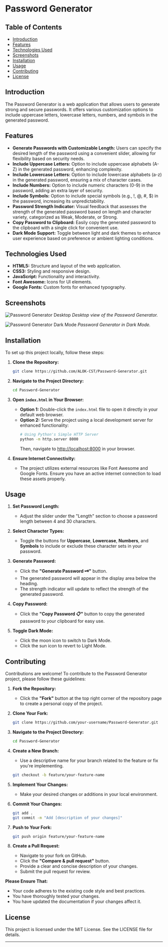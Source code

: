 # Password Generator

## Table of Contents
- [Introduction](#introduction)
- [Features](#features)
- [Technologies Used](#technologies-used)
- [Screenshots](#screenshots)
- [Installation](#installation)
- [Usage](#usage)
- [Contributing](#contributing)
- [License](#license)

## Introduction
The Password Generator is a web application that allows users to generate strong and secure passwords. It offers various customization options to include uppercase letters, lowercase letters, numbers, and symbols in the generated password.

## Features
- **Generate Passwords with Customizable Length:** Users can specify the desired length of the password using a convenient slider, allowing for flexibility based on security needs.
- **Include Uppercase Letters:** Option to include uppercase alphabets (A-Z) in the generated password, enhancing complexity.
- **Include Lowercase Letters:** Option to include lowercase alphabets (a-z) in the generated password, ensuring a mix of character cases.
- **Include Numbers:** Option to include numeric characters (0-9) in the password, adding an extra layer of security.
- **Include Symbols:** Option to include special symbols (e.g., !, @, #, $) in the password, increasing its unpredictability.
- **Password Strength Indicator:** Visual feedback that assesses the strength of the generated password based on length and character variety, categorized as Weak, Moderate, or Strong.
- **Copy Password to Clipboard:** Easily copy the generated password to the clipboard with a single click for convenient use.
- **Dark Mode Support:** Toggle between light and dark themes to enhance user experience based on preference or ambient lighting conditions.

## Technologies Used

- **HTML5:** Structure and layout of the web application.
- **CSS3:** Styling and responsive design.
- **JavaScript:** Functionality and interactivity.
- **Font Awesome:** Icons for UI elements.
- **Google Fonts:** Custom fonts for enhanced typography.

## Screenshots

![Password Generator Desktop](https://github.com/user-attachments/assets/6a5a1f8d-2bb1-4be3-973d-c92ee2b6fcae)
*Desktop view of the Password Generator.*

![Password Generator Dark Mode](https://github.com/user-attachments/assets/d9e6e945-4641-4cb6-bed4-aa1d628a3447)
*Password Generator in Dark Mode.*


## Installation

To set up this project locally, follow these steps:

1. **Clone the Repository:**
    ```bash
    git clone https://github.com/ALOK-CST/Password-Generator.git
    ```
2. **Navigate to the Project Directory:**
    ```bash
    cd Password-Generator
    ```
3. **Open `index.html` in Your Browser:**
    - **Option 1:** Double-click the `index.html` file to open it directly in your default web browser.
    - **Option 2:** Serve the project using a local development server for enhanced functionality:
        ```bash
        # Using Python's Simple HTTP Server
        python -m http.server 8000
        ```
        Then, navigate to [http://localhost:8000](http://localhost:8000) in your browser.
    
4. **Ensure Internet Connectivity:**
    - The project utilizes external resources like Font Awesome and Google Fonts. Ensure you have an active internet connection to load these assets properly.

## Usage

1. **Set Password Length:**
    - Adjust the slider under the "Length" section to choose a password length between 4 and 30 characters.

2. **Select Character Types:**
    - Toggle the buttons for **Uppercase**, **Lowercase**, **Numbers**, and **Symbols** to include or exclude these character sets in your password.

3. **Generate Password:**
    - Click the **"Generate Password 🗝️"** button.
    - The generated password will appear in the display area below the heading.
    - The strength indicator will update to reflect the strength of the generated password.

4. **Copy Password:**
    - Click the **"Copy Password 📋"** button to copy the generated password to your clipboard for easy use.

5. **Toggle Dark Mode:**
    - Click the moon icon to switch to Dark Mode.
    - Click the sun icon to revert to Light Mode.

## Contributing

Contributions are welcome! To contribute to the Password Generator project, please follow these guidelines:

1. **Fork the Repository:**
    - Click the **"Fork"** button at the top right corner of the repository page to create a personal copy of the project.

2. **Clone Your Fork:**
    ```bash
    git clone https://github.com/your-username/Password-Generator.git
    ```
3. **Navigate to the Project Directory:**
    ```bash
    cd Password-Generator
    ```
4. **Create a New Branch:**
    - Use a descriptive name for your branch related to the feature or fix you're implementing.
    ```bash
    git checkout -b feature/your-feature-name
    ```
5. **Implement Your Changes:**
    - Make your desired changes or additions in your local environment.

6. **Commit Your Changes:**
    ```bash
    git add .
    git commit -m "Add [description of your changes]"
    ```

7. **Push to Your Fork:**
    ```bash
    git push origin feature/your-feature-name
    ```

8. **Create a Pull Request:**
    - Navigate to your fork on GitHub.
    - Click the **"Compare & pull request"** button.
    - Provide a clear and concise description of your changes.
    - Submit the pull request for review.

**Please Ensure That:**
- Your code adheres to the existing code style and best practices.
- You have thoroughly tested your changes.
- You have updated the documentation if your changes affect it.

## License

This project is licensed under the MIT License. See the LICENSE file for details.

---
